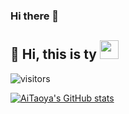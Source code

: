 ### Hi there 👋

## :wave: Hi, this is ty <img src="https://emojis.slackmojis.com/emojis/images/1531849430/4246/blob-sunglasses.gif?1531849430" width="30"/>

![visitors](https://komarev.com/ghpvc/?username=AiTaoya)

[![AiTaoya's GitHub stats](https://github-readme-stats.vercel.app/api?username=AiTaoya&hide=stars&include_all_commits=true&show_icons=true&count_private=true)]()
